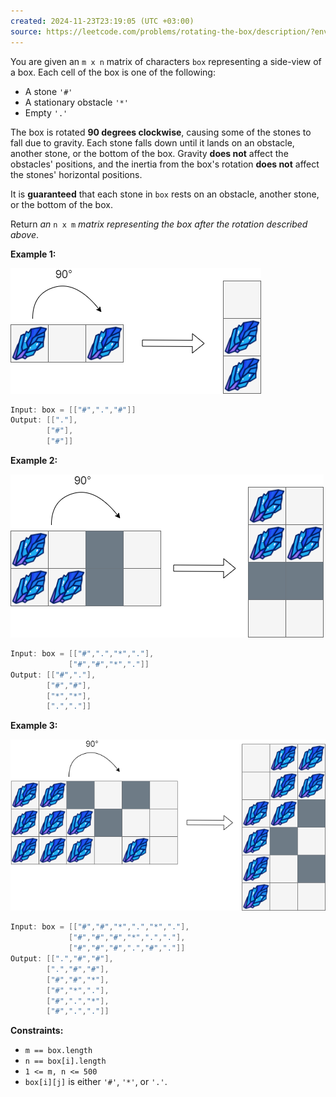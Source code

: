 ```yaml
---
created: 2024-11-23T23:19:05 (UTC +03:00)
source: https://leetcode.com/problems/rotating-the-box/description/?envType=daily-question&envId=2024-11-23
---
```

You are given an `m x n` matrix of characters `box` representing a side-view of a box. Each cell of the box is one of the following:

-   A stone `'#'`
-   A stationary obstacle `'*'`
-   Empty `'.'`

The box is rotated **90 degrees clockwise**, causing some of the stones to fall due to gravity. Each stone falls down until it lands on an obstacle, another stone, or the bottom of the box. Gravity **does not** affect the obstacles' positions, and the inertia from the box's rotation **does not** affect the stones' horizontal positions.

It is **guaranteed** that each stone in `box` rests on an obstacle, another stone, or the bottom of the box.

Return _an_ `n x m` _matrix representing the box after the rotation described above_.


**Example 1:**

![img.png](img.png)

``` Java
Input: box = [["#",".","#"]]
Output: [["."],
        ["#"],
        ["#"]]
```


**Example 2:**

![img_1.png](img_1.png)

``` Java
Input: box = [["#",".","*","."],
             ["#","#","*","."]]
Output: [["#","."],
        ["#","#"],
        ["*","*"],
        [".","."]]
```


**Example 3:**

![img_2.png](img_2.png)

``` Java
Input: box = [["#","#","*",".","*","."],
             ["#","#","#","*",".","."],
             ["#","#","#",".","#","."]]
Output: [[".","#","#"],
        [".","#","#"],
        ["#","#","*"],
        ["#","*","."],
        ["#",".","*"],
        ["#",".","."]]
```


**Constraints:**

-   `m == box.length`
-   `n == box[i].length`
-   `1 <= m, n <= 500`
-   `box[i][j]` is either `'#'`, `'*'`, or `'.'`.
